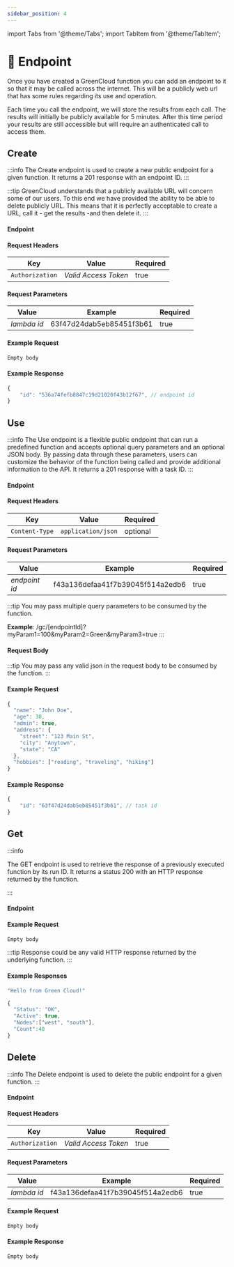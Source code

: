 ```yaml
---
sidebar_position: 4
---
```


import Tabs from '@theme/Tabs';
import TabItem from '@theme/TabItem';

# 🧾 Endpoint

Once you have created a GreenCloud function you can add an endpoint to it so that it may be called across the internet. This will be a publicly web url that has some rules regarding its use and operation.

Each time you call the endpoint, we will store the results from each call. The results will initially be publicly available for 5 minutes. After this time period your results are still accessible but will require an authenticated call to access them.

## Create

:::info
The Create endpoint is used to create a new public endpoint for a given function. It returns a 201 response with an endpoint ID.
:::

:::tip
GreenCloud understands that a publicly available URL will concern some of our users. To this end we have provided the ability to be able to delete publicly URL. This means that it is perfectly acceptable to create a URL, call it - get the results -and then delete it.
:::

#### Endpoint

<endpoint href='https://api.greencloud.dev/api/lambda/[lambdaId]/endpoint' method='POST'/>

#### Request Headers

| Key             | Value                | Required |
| --------------- | -------------------- | -------- |
| `Authorization` | _Valid Access Token_ | true     |

#### Request Parameters

| Value       | Example                  | Required |
| ----------- | ------------------------ | -------- |
| _lambda id_ | 63f47d24dab5eb85451f3b61 | true     |

#### Example Request

```js
Empty body
```

#### Example Response

```js title="Status: 201 Created"
{
	"id": "536a74fefb8847c19d21020f43b12f67", // endpoint id
}
```

## Use

:::info
The Use endpoint is a flexible public endpoint that can run a predefined function and accepts optional query parameters and an optional JSON body. By passing data through these parameters, users can customize the behavior of the function being called and provide additional information to the API. It returns a 201 response with a task ID.
:::

#### Endpoint

<endpoint href='https://api.greencloud.dev/gc/[endpointId]?myParam=100' method='POST'/>

#### Request Headers

| Key            | Value              | Required |
| -------------- | ------------------ | -------- |
| `Content-Type` | `application/json` | optional |

#### Request Parameters

| Value         | Example                          | Required |
| ------------- | -------------------------------- | -------- |
| _endpoint id_ | f43a136defaa41f7b39045f514a2edb6 | true     |

:::tip
You may pass multiple query parameters to be consumed by the function.

**Example**: /gc/[endpointId]?myParam1=100&myParam2=Green&myParam3=true
:::

#### Request Body

:::tip
You may pass any valid json in the request body to be consumed by the function.
:::

#### Example Request

```js
{
  "name": "John Doe",
  "age": 30,
  "admin": true,
  "address": {
    "street": "123 Main St",
    "city": "Anytown",
    "state": "CA"
  },
  "hobbies": ["reading", "traveling", "hiking"]
}
```

#### Example Response

```js title="Status: 201 Created"
{
	"id": "63f47d24dab5eb85451f3b61", // task id
}
```

## Get

:::info

The GET endpoint is used to retrieve the response of a previously executed function by its run ID. It returns a status 200 with an HTTP response returned by the function.

:::

#### Endpoint

<endpoint href='https://api.greencloud.dev/gc/[runId]/result' method='GET'/>

#### Example Request

```js
Empty body
```

:::tip
Response could be any valid HTTP response returned by the underlying function.
:::

#### Example Responses

<Tabs>
<TabItem value="Text">

```js title="Status: 200 OK"
"Hello from Green Cloud!"
```

</TabItem>
<TabItem value="JSON">

```js title="Status: 200 OK"
{
  "Status": "OK",
  "Active": true,
  "Nodes":["west", "south"],
  "Count":40
}
```

</TabItem>
</Tabs>

## Delete

:::info
The Delete endpoint is used to delete the public endpoint for a given function.
:::

#### Endpoint

<endpoint href='https://api.greencloud.dev/api/lambda/[lambdaId]/endpoint' method='DELETE'/>

#### Request Headers

| Key             | Value                | Required |
| --------------- | -------------------- | -------- |
| `Authorization` | _Valid Access Token_ | true     |

#### Request Parameters

| Value       | Example                          | Required |
| ----------- | -------------------------------- | -------- |
| _lambda id_ | f43a136defaa41f7b39045f514a2edb6 | true     |

#### Example Request

```js
Empty body
```

#### Example Response

```js title="Status: 204 No Content"
Empty body
```
